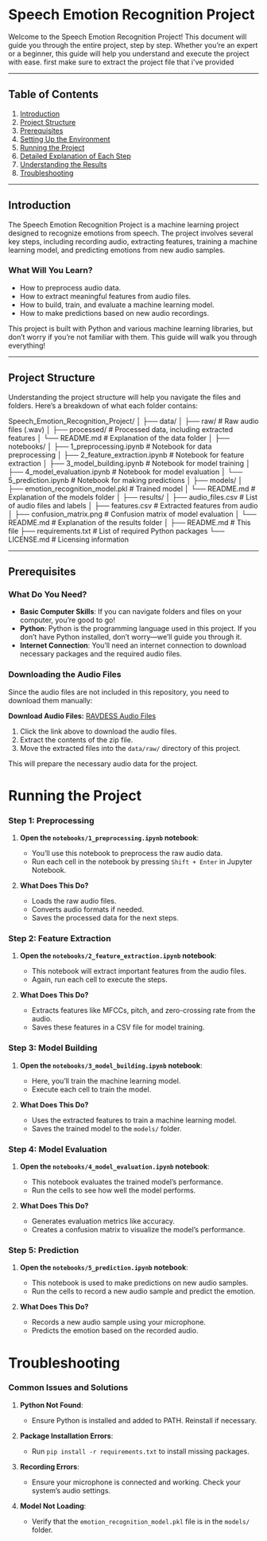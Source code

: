 # Speech Emotion Recognition Project

Welcome to the Speech Emotion Recognition Project! This document will guide you through the entire project, step by step. Whether you’re an expert or a beginner, this guide will help you understand and execute the project with ease.
first make sure to extract the project file that i've provided

---

## Table of Contents

1. [Introduction](#introduction)
2. [Project Structure](#project-structure)
3. [Prerequisites](#prerequisites)
4. [Setting Up the Environment](#setting-up-the-environment)
5. [Running the Project](#running-the-project)
6. [Detailed Explanation of Each Step](#detailed-explanation-of-each-step)
7. [Understanding the Results](#understanding-the-results)
8. [Troubleshooting](#troubleshooting)

---

## Introduction

The Speech Emotion Recognition Project is a machine learning project designed to recognize emotions from speech. The project involves several key steps, including recording audio, extracting features, training a machine learning model, and predicting emotions from new audio samples.

### What Will You Learn?

- How to preprocess audio data.
- How to extract meaningful features from audio files.
- How to build, train, and evaluate a machine learning model.
- How to make predictions based on new audio recordings.

This project is built with Python and various machine learning libraries, but don’t worry if you’re not familiar with them. This guide will walk you through everything!

---

## Project Structure

Understanding the project structure will help you navigate the files and folders. Here’s a breakdown of what each folder contains:

Speech_Emotion_Recognition_Project/
│
├── data/
│ ├── raw/ # Raw audio files (.wav)
│ ├── processed/ # Processed data, including extracted features
│ └── README.md # Explanation of the data folder
│
├── notebooks/
│ ├── 1_preprocessing.ipynb # Notebook for data preprocessing
│ ├── 2_feature_extraction.ipynb # Notebook for feature extraction
│ ├── 3_model_building.ipynb # Notebook for model training
│ ├── 4_model_evaluation.ipynb # Notebook for model evaluation
│ └── 5_prediction.ipynb # Notebook for making predictions
│
├── models/
│ ├── emotion_recognition_model.pkl # Trained model
│ └── README.md # Explanation of the models folder
│
├── results/
│ ├── audio_files.csv # List of audio files and labels
│ ├── features.csv # Extracted features from audio
│ ├── confusion_matrix.png # Confusion matrix of model evaluation
│ └── README.md # Explanation of the results folder
│
├── README.md # This file
├── requirements.txt # List of required Python packages
└── LICENSE.md # Licensing information


---

## Prerequisites

### What Do You Need?

- **Basic Computer Skills**: If you can navigate folders and files on your computer, you’re good to go!
- **Python**: Python is the programming language used in this project. If you don’t have Python installed, don’t worry—we’ll guide you through it.
- **Internet Connection**: You’ll need an internet connection to download necessary packages and the required audio files.

### Downloading the Audio Files

Since the audio files are not included in this repository, you need to download them manually:

**Download Audio Files:** [RAVDESS Audio Files](https://zenodo.org/record/1188976/files/Audio_Speech_Actors_01-24.zip?download=1)

1. Click the link above to download the audio files.
2. Extract the contents of the zip file.
3. Move the extracted files into the `data/raw/` directory of this project.

This will prepare the necessary audio data for the project.

# Running the Project

### Step 1: Preprocessing

1. **Open the `notebooks/1_preprocessing.ipynb` notebook**:
   - You’ll use this notebook to preprocess the raw audio data.
   - Run each cell in the notebook by pressing `Shift + Enter` in Jupyter Notebook.

2. **What Does This Do?**
   - Loads the raw audio files.
   - Converts audio formats if needed.
   - Saves the processed data for the next steps.

### Step 2: Feature Extraction

1. **Open the `notebooks/2_feature_extraction.ipynb` notebook**:
   - This notebook will extract important features from the audio files.
   - Again, run each cell to execute the steps.

2. **What Does This Do?**
   - Extracts features like MFCCs, pitch, and zero-crossing rate from the audio.
   - Saves these features in a CSV file for model training.

### Step 3: Model Building

1. **Open the `notebooks/3_model_building.ipynb` notebook**:
   - Here, you’ll train the machine learning model.
   - Execute each cell to train the model.

2. **What Does This Do?**
   - Uses the extracted features to train a machine learning model.
   - Saves the trained model to the `models/` folder.

### Step 4: Model Evaluation

1. **Open the `notebooks/4_model_evaluation.ipynb` notebook**:
   - This notebook evaluates the trained model’s performance.
   - Run the cells to see how well the model performs.

2. **What Does This Do?**
   - Generates evaluation metrics like accuracy.
   - Creates a confusion matrix to visualize the model’s performance.

### Step 5: Prediction

1. **Open the `notebooks/5_prediction.ipynb` notebook**:
   - This notebook is used to make predictions on new audio samples.
   - Run the cells to record a new audio sample and predict the emotion.

2. **What Does This Do?**
   - Records a new audio sample using your microphone.
   - Predicts the emotion based on the recorded audio.

# Troubleshooting

### Common Issues and Solutions

1. **Python Not Found**:
   - Ensure Python is installed and added to PATH. Reinstall if necessary.

2. **Package Installation Errors**:
   - Run `pip install -r requirements.txt` to install missing packages.

3. **Recording Errors**:
   - Ensure your microphone is connected and working. Check your system’s audio settings.

4. **Model Not Loading**:
   - Verify that the `emotion_recognition_model.pkl` file is in the `models/` folder.
